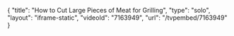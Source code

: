 {
    "title": "How to Cut Large Pieces of Meat for Grilling",
    "type": "solo",
    "layout": "iframe-static",
    "videoId": "7163949",
    "url": "\/tvpembed\/7163949"
}